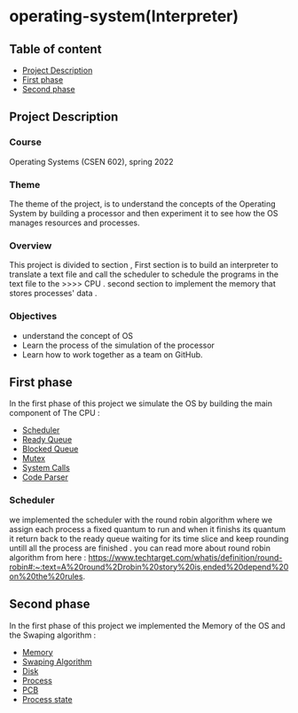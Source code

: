 # operating-system(Interpreter)

## Table of content
- [Project Description](#project-description)
- [First phase](#First-phase)
- [Second phase](#Second-phase)



## Project Description

### Course 
Operating Systems (CSEN 602), spring 2022

### Theme
The theme of the project, is to understand the concepts of the Operating System  by building
a processor and then experiment it to see how the OS manages
resources and processes.

### Overview 
This project is divided to section , First section is to build an interpreter to translate a text file and call the scheduler to schedule the programs in the text file to the  >>>> CPU .
second section to implement the memory that stores processes' data .

### Objectives
- understand the concept of OS
- Learn the process of the simulation of the processor
- Learn how to work together as a team on GitHub.

## First phase
In the first phase of this project we simulate the OS by building the main component of The CPU :
- [Scheduler](##Scheduler)
- [Ready Queue](#First-section)
- [Blocked Queue](#First-section)
- [Mutex](#First-section)
- [System Calls](#First-section)
- [Code Parser](#Code_Parser)
 
### Scheduler 
we implemented the scheduler with the round robin algorithm where we assign each process a fixed quantum to run and when it finishs its quantum it return back to the ready queue waiting for its time slice and keep rounding untill all the process are finished .
    you can read more about round robin algorithm from here : https://www.techtarget.com/whatis/definition/round-robin#:~:text=A%20round%2Drobin%20story%20is,ended%20depend%20on%20the%20rules.
## Second phase
In the first phase of this project we implemented the Memory of the OS and the Swaping algorithm :
- [Memory](##Scheduler)
- [Swaping Algorithm](#First-section)
- [Disk](#First-section)
- [Process](#First-section)
- [PCB](#First-section)
- [Process state](#Process-state)
